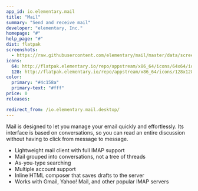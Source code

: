 ```yaml
---
app_id: io.elementary.mail
title: "Mail"
summary: "Send and receive mail"
developer: "elementary, Inc."
homepage: "#"
help_page: "#"
dist: flatpak
screenshots:
  - https://raw.githubusercontent.com/elementary/mail/master/data/screenshot.png
icons:
  64: http://flatpak.elementary.io/repo/appstream/x86_64/icons/64x64/io.elementary.mail.png
  128: http://flatpak.elementary.io/repo/appstream/x86_64/icons/128x128/io.elementary.mail.png
color:
  primary: "#4c158a"
  primary-text: "#fff"
price: 0
releases:

redirect_from: /io.elementary.mail.desktop/
---
```


<p>Mail is designed to let you manage your email quickly and effortlessly. Its interface is based on conversations, so you can read an entire discussion without having to click from message to message.</p>
<ul>
<li>Lightweight mail client with full IMAP support</li>
<li>Mail grouped into conversations, not a tree of threads</li>
<li>As-you-type searching</li>
<li>Multiple account support</li>
<li>Inline HTML composer that saves drafts to the server</li>
<li>Works with Gmail, Yahoo! Mail, and other popular IMAP servers</li>
</ul>